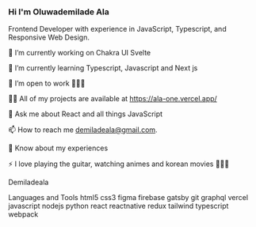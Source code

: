 ### Hi  I'm Oluwademilade Ala
Frontend Developer with experience in JavaScript, Typescript, and Responsive Web Design.


🔭 I’m currently working on Chakra UI Svelte

🌱 I’m currently learning Typescript, Javascript and Next js

👯 I’m open to work 👨🏿‍💻

👨‍💻 All of my projects are available at https://ala-one.vercel.app/

💬 Ask me about React and all things JavaScript

📫 How to reach me demiladeala@gmail.com.

📄 Know about my experiences 

⚡ I love playing the guitar, watching animes and korean movies 👨🏿‍😊

Demiladeala

Languages and Tools
html5 css3 figma firebase gatsby git graphql vercel  javascript  nodejs python  react reactnative redux  tailwind  typescript webpack
